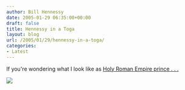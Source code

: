```yaml
---
author: Bill Hennessy
date: 2005-01-29 06:35:00+00:00
draft: false
title: Hennessy in a Toga
layout: blog
url: /2005/01/29/hennessy-in-a-toga/
categories:
- Latest
---
```


If you're wondering what I look like as [Holy Roman Empire prince . . . ](https://blog.billhennessy.com/photos/hennessy/Bill-Lewis.jpg)

![](https://blog.billhennessy.com/aggbug.aspx?PostID=961)

